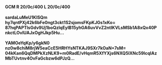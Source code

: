 #### GCM R 20/0c/400 L 20/0c/400
**sardaLuMeU1KlSQm**<br/>**hy7qntPXj42k6bFe0ngt3ckt1S2sjomsFKpKJGs1xKo=**<br/>**87hqPAPTlsGdv9Uj1boQzlqEylB15yhGA6uvVvZ2ntIKVLsMSb1A8xQx40PnkctLOvlUAJxOgHJkp5Hu...**<br/><br/>
**YAMOeYqKp/y6gkN0**<br/>**nz0w8chiM8rjW5eaCcE5HRHYsNTKAJ9SXr7kOaN+7sM=**<br/>**04kKan6QqDMPkXzNLK9+m0RadE/vHqmR5XfYXjs6NXQ5lXNc59IcqIAzMbTUvtnv4OvFaGcbzw6dPJzQ...**